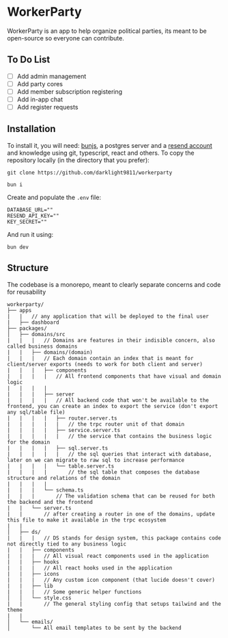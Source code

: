 # WorkerParty

WorkerParty is an app to help organize political parties, its meant to be open-source so everyone can contribute.

## To Do List
- [ ] Add admin management
- [ ] Add party cores
- [ ] Add member subscription registering
- [ ] Add in-app chat
- [ ] Add register requests

## Installation

To install it, you will need: [bunjs](bun.sh), a postgres server and a [resend account](https://resend.com/) and knowledge using git, typescript, react and others. To copy the repository locally (in the directory that you prefer):

```
git clone https://github.com/darklight9811/workerparty
```

```
bun i
```

Create and populate the `.env` file:
```
DATABASE_URL=""
RESEND_API_KEY=""
KEY_SECRET=""
```

And run it using:
```
bun dev
```

## Structure
The codebase is a monorepo, meant to clearly separate concerns and code for reusability

```
workerparty/
├── apps
|	|	// any application that will be deployed to the final user
|	├── dashboard
├── packages/
│   ├── domains/src
|	|	|	// Domains are features in their indisible concern, also called business domains
|	|	├── domains/(domain)
|	|	|	// Each domain contain an index that is meant for client/server exports (needs to work for both client and server)
|	|	|	├── components
|	|	|	|	// All frontend components that have visual and domain logic
|	|	|	|
|	|	|	├── server
|	|	|	|	// All backend code that won't be available to the frontend, you can create an index to export the service (don't export any sql/table file)
|	|	|	|	├── router.server.ts
|	|	|	|	|	// the trpc router unit of that domain
|	|	|	|	├── service.server.ts
|	|	|	|	|	// the service that contains the business logic for the domain
|	|	|	|	├── sql.server.ts
|	|	|	|	|	// the sql queries that interact with database, later on we can migrate to raw sql to increase performance
|	|	|	|	└── table.server.ts
|	|	|	|		// the sql table that composes the database structure and relations of the domain
|	|	|	|
|	|	|	└── schema.ts
|	|	|		// The validation schema that can be reused for both the backend and the frontend
|	|	└── server.ts
|	|		// after creating a router in one of the domains, update this file to make it available in the trpc ecosystem
|	|
│   ├── ds/
|	|	|	// DS stands for design system, this package contains code not directly tied to any business logic
|	|	├── components
|	|	|	// All visual react components used in the application
|	|	├── hooks
|	|	|	// All react hooks used in the application
|	|	├── icons
|	|	|	// Any custom icon component (that lucide doesn't cover)
|	|	├── lib
|	|	|	// Some generic helper functions
│   │   └── style.css
|	|	 	// The general styling config that setups tailwind and the theme
|	|	
│   └── emails/
│       └── All email templates to be sent by the backend
```